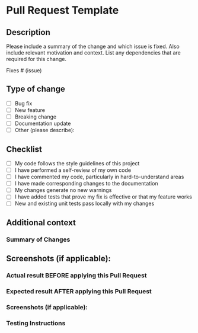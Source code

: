 # Pull Request Template

## Description
Please include a summary of the change and which issue is fixed. Also include relevant motivation and context. List any dependencies that are required for this change.

Fixes # (issue)

## Type of change
- [ ] Bug fix
- [ ] New feature
- [ ] Breaking change
- [ ] Documentation update
- [ ] Other (please describe):

## Checklist
- [ ] My code follows the style guidelines of this project
- [ ] I have performed a self-review of my own code
- [ ] I have commented my code, particularly in hard-to-understand areas
- [ ] I have made corresponding changes to the documentation
- [ ] My changes generate no new warnings
- [ ] I have added tests that prove my fix is effective or that my feature works
- [ ] New and existing unit tests pass locally with my changes

## Additional context

### Summary of Changes



## Screenshots (if applicable):



### Actual result BEFORE applying this Pull Request



### Expected result AFTER applying this Pull Request



### Screenshots (if applicable):



### Testing Instructions